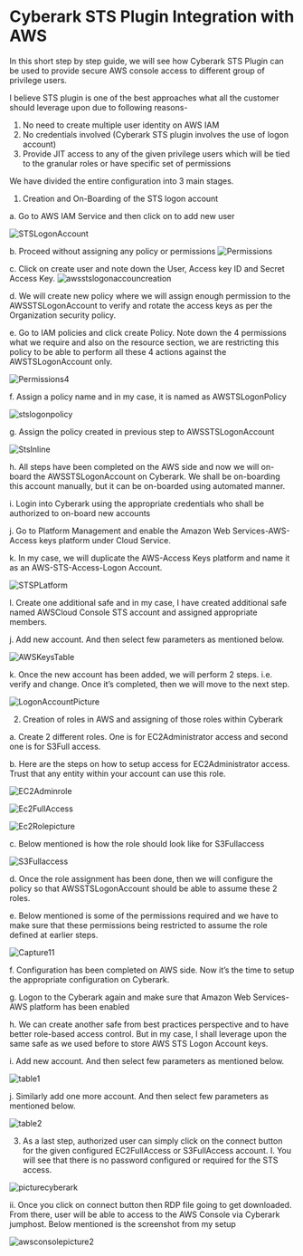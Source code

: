 # Cyberark STS Plugin Integration with AWS

In this short step by step guide, we will see how Cyberark STS Plugin can be used to provide secure AWS console access to different group of privilege users.

I believe STS plugin is one of the best approaches what all the customer should leverage upon due to following reasons-
1.	No need to create multiple user identity on AWS IAM
2.	No credentials involved (Cyberark STS plugin involves the use of logon account)
3.	Provide JIT access to any of the given privilege users which will be tied to the granular roles or have specific set of permissions

We have divided the entire configuration into 3 main stages.

1.	Creation and On-Boarding of the STS logon account
  
 a.	Go to AWS IAM Service and then click on to add new user
 
 ![STSLogonAccount](https://user-images.githubusercontent.com/60601287/128140479-56d1fcd3-9410-411e-afb9-99a5f864588b.png)
 
 b.	Proceed without assigning any policy or permissions
 ![Permissions](https://user-images.githubusercontent.com/60601287/128140664-ab0a0168-d1a0-4eee-9e9a-1a0a9f93d97b.png)

c.	Click on create user and note down the User, Access key ID and Secret Access Key.
![awsstslogonaccouncreation](https://user-images.githubusercontent.com/60601287/128140817-bfc7c1d6-b9d9-4429-a43e-295a33218e13.png)

d.	We will create new policy where we will assign enough permission to the AWSSTSLogonAccount to verify and rotate the access keys as per the Organization security policy.

e.	Go to IAM policies and click create Policy. Note down the 4 permissions what we require and also on the resource section, we are restricting this policy to be able to perform all these 4 actions against the AWSTSLogonAccount only.

![Permissions4](https://user-images.githubusercontent.com/60601287/128141077-d3c8a336-1d99-47de-b718-f8d4ed58908c.png)

f.	Assign a policy name and in my case, it is named as AWSTSLogonPolicy

![stslogonpolicy](https://user-images.githubusercontent.com/60601287/128141167-2ac8325d-d8ee-4030-a800-a51b3bb9a7f5.png)

g.	Assign the policy created in previous step to AWSSTSLogonAccount

![StsInline](https://user-images.githubusercontent.com/60601287/128141302-8d20a35c-2ac9-4197-be0c-39d1522e551a.PNG)

h.	All steps have been completed on the AWS side and now we will on-board the AWSSTSLogonAccount on Cyberark. We shall be on-boarding this account manually, but it can be on-boarded using automated manner.

i.	Login into Cyberark using the appropriate credentials who shall be authorized to on-board new accounts

j.	Go to Platform Management and enable the Amazon Web Services-AWS-Access keys platform under Cloud Service.

k.	In my case, we will duplicate the AWS-Access Keys platform and name it as an AWS-STS-Access-Logon Account.

![STSPLatform](https://user-images.githubusercontent.com/60601287/128141418-60ceb69a-b4c1-4f12-9868-30ac3e224a76.png)

l.	Create one additional safe and in my case, I have created additional safe named AWSCloud Console STS account and assigned appropriate members.

j.  Add new account. And then select few parameters as mentioned below.

![AWSKeysTable](https://user-images.githubusercontent.com/60601287/128141528-242c04ae-b58c-4f4d-8903-1bf912c11e56.PNG)

k. Once the new account has been added, we will perform 2 steps. i.e. verify and change. Once it’s completed, then we will move to the next step.

![LogonAccountPicture](https://user-images.githubusercontent.com/60601287/128141621-b485f41e-4f29-4524-90e6-9a6ec3f6e323.png)

2.	Creation of  roles in AWS and assigning of those roles within Cyberark 

a.	Create 2 different roles. One is for EC2Administrator access and second one is for S3Full access. 

b.	Here are the steps on how to setup access for EC2Administrator access. Trust that any entity within your account can use this role.

![EC2Adminrole](https://user-images.githubusercontent.com/60601287/128141820-a8a54d71-d53c-4346-8939-a4d0efdae898.PNG)

![Ec2FullAccess](https://user-images.githubusercontent.com/60601287/128141916-5c3a33f9-a2f9-489c-ab20-aee54abbe691.png)

![Ec2Rolepicture](https://user-images.githubusercontent.com/60601287/128142061-4b66e003-e276-44c9-a6be-9608057c547c.PNG)

c.	Below mentioned is how the role should look like for S3Fullaccess

![S3Fullaccess](https://user-images.githubusercontent.com/60601287/128142264-1dde07a1-0235-4535-b628-6d4e6c61c208.PNG)

d.	Once the role assignment has been done, then we will configure the policy so that AWSSTSLogonAccount should be able to assume these 2 roles.

e.	Below mentioned is some of the permissions required and we have to make sure that these permissions being restricted to assume the role defined at earlier steps.

![Capture11](https://user-images.githubusercontent.com/60601287/128142420-f98c92aa-9348-4de3-955c-fdd9a4bcecdf.PNG)

f.	Configuration has been completed on AWS side. Now it’s the time to setup the appropriate configuration on Cyberark.

g.	Logon to the Cyberark again and make sure that Amazon Web Services-AWS platform has been enabled

h.	We can create another safe from best practices perspective and to have better role-based access control. But in my case, I shall leverage upon the same safe as we used before to store AWS STS Logon Account keys.

i.  Add new account. And then select few parameters as mentioned below.

![table1](https://user-images.githubusercontent.com/60601287/128582071-a9d33b9c-3347-43cb-9a55-78d74ffa8d3e.PNG)

j. Similarly add one more account. And then select few parameters as mentioned below.

![table2](https://user-images.githubusercontent.com/60601287/128582107-0844de9f-0ae3-4e4a-9cd9-36a912a38331.PNG)

3.	As a last step, authorized user can simply click on the connect button for the given configured EC2FullAccess or S3FullAccess account.
I.	You will see that there is no password configured or required for the STS access.

![picturecyberark](https://user-images.githubusercontent.com/60601287/128582143-19db19be-8c9d-444a-9cf2-68355563681e.png)

ii. Once you click on connect button then RDP file going to get downloaded. From there, user will be able to access to the AWS Console via Cyberark jumphost. Below mentioned is the screenshot from my setup

![awsconsolepicture2](https://user-images.githubusercontent.com/60601287/128582174-1a3b1ebe-9878-4341-aa50-f4b90dbc9459.png)











